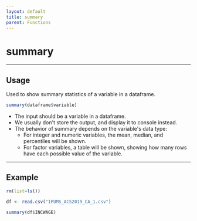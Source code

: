 ```yaml
---
layout: default
title: summary
parent: Functions
---
```


# summary

---

## Usage

Used to show summary statistics of a variable in a dataframe.

```r
summary(dataframe$variable)
```

- The input should be a variable in a dataframe.
- We usually don't store the output, and display it to console instead.
- The behavior of summary depends on the variable's data type:
    - For integer and numeric variables, the mean, median, and percentiles will be shown.
    - For factor variables, a table will be shown, showing how many rows have each possible value of the variable.

---

## Example

```r
rm(list=ls())

df <- read.csv("IPUMS_ACS2019_CA_1.csv")

summary(df$INCWAGE)
```

 
